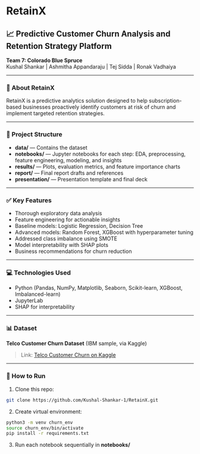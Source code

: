 # RetainX

## 📈 Predictive Customer Churn Analysis and Retention Strategy Platform

**Team 7: Colorado Blue Spruce**  
Kushal Shankar | Ashmitha Appandaraju | Tej Sidda | Ronak Vadhaiya

---

### 🔎 About RetainX
RetainX is a predictive analytics solution designed to help subscription-based businesses proactively identify customers at risk of churn and implement targeted retention strategies.

---

### 📂 Project Structure
- **data/** — Contains the dataset  
- **notebooks/** — Jupyter notebooks for each step: EDA, preprocessing, feature engineering, modeling, and insights  
- **results/** — Plots, evaluation metrics, and feature importance charts  
- **report/** — Final report drafts and references  
- **presentation/** — Presentation template and final deck  

---

### ✅ Key Features
- Thorough exploratory data analysis  
- Feature engineering for actionable insights  
- Baseline models: Logistic Regression, Decision Tree  
- Advanced models: Random Forest, XGBoost with hyperparameter tuning  
- Addressed class imbalance using SMOTE  
- Model interpretability with SHAP plots  
- Business recommendations for churn reduction  

---

### 💻 Technologies Used
- Python (Pandas, NumPy, Matplotlib, Seaborn, Scikit-learn, XGBoost, Imbalanced-learn)  
- JupyterLab  
- SHAP for interpretability  

---

### 📊 Dataset
**Telco Customer Churn Dataset** (IBM sample, via Kaggle)  
> Link: [Telco Customer Churn on Kaggle](https://www.kaggle.com/datasets/blastchar/telco-customer-churn)

---

### 🚀 How to Run
1. Clone this repo:  
```bash
git clone https://github.com/Kushal-Shankar-1/RetainX.git
```
2. Create virtual environment:
```bash
python3 -m venv churn_env
source churn_env/bin/activate
pip install -r requirements.txt
```
3. Run each notebook sequentially in **notebooks/**
